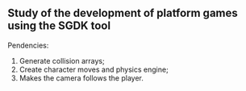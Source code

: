 ## Study of the development of platform games using the SGDK tool

Pendencies:
1. Generate collision arrays;
2. Create character moves and physics engine;
3. Makes the camera follows the player.
